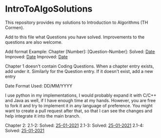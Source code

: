 # IntroToAlgoSolutions
This repository provides my solutions to Introduction to Algorithms (TH Cormen).

Add to this file what Questions you have solved. Improvements to the questions are also welcome.

Add format Example:
    Chapter [Number]:
        [Question-Number]:
            Solved: [Date](User-Url)
            Improved: [Date](User-Url)
            Improved: [Date](User-Url)

Chapter 1 doesn't contain Coding Questions.
When a chapter entry exists, add under it. Similarly for the Question entry. If it doesn't exist, add a new entry

Date Format Used: DD/MM/YYYY

I use python in my implementations, I would probably expand it with C/C++ and Java as well, if I have enough time at my hands.
However, you are free to fork it and try to implement it in any language of preference.
You might want to create a pull request after that, so that I can see the changes and help integrate it into the main branch.


Chapter 2:
    2.1-2:
        Solved: [25-01-2021](https://github.com/lov-1234)
    2.1-3:
        Solved: [25-01-2021](https://github.com/lov-1234)
    2.1-4:
        Solved: [25-01-2021](https://github.com/lov-1234)
